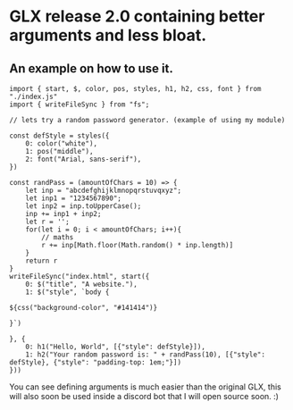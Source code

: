 # GLX release 2.0 containing better arguments and less bloat.

## An example on how to use it.


    import { start, $, color, pos, styles, h1, h2, css, font } from "./index.js"
    import { writeFileSync } from "fs";

    // lets try a random password generator. (example of using my module)

    const defStyle = styles({
        0: color("white"),
        1: pos("middle"),
        2: font("Arial, sans-serif"),
    })

    const randPass = (amountOfChars = 10) => {
        let inp = "abcdefghijklmnopqrstuvqxyz";
        let inp1 = "1234567890";
        let inp2 = inp.toUpperCase();
        inp += inp1 + inp2;
        let r = '';
        for(let i = 0; i < amountOfChars; i++){
            // maths
            r += inp[Math.floor(Math.random() * inp.length)]
        }
        return r
    }
    writeFileSync("index.html", start({
        0: $("title", "A website."),
        1: $("style", `body {

    ${css("background-color", "#141414")}

    }`)

    }, {
        0: h1("Hello, World", [{"style": defStyle}]),
        1: h2("Your random password is: " + randPass(10), [{"style": defStyle}, {"style": "padding-top: 1em;"}])
    }))

You can see defining arguments is much easier than the original GLX, this will also soon be used inside a discord bot that I will open source soon. :)
